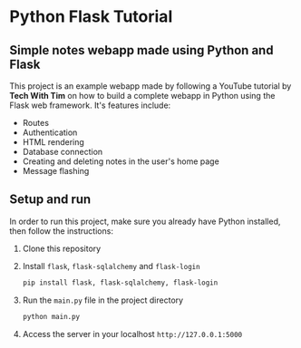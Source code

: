 # Python Flask Tutorial
## Simple notes webapp made using Python and Flask

This project is an example webapp made by following a YouTube tutorial by __Tech With Tim__ on how to build a complete webapp in Python using the Flask web framework. It's features include:

* Routes
* Authentication
* HTML rendering
* Database connection
* Creating and deleting notes in the user's home page
* Message flashing

## Setup and run

In order to run this project, make sure you already have Python installed, then follow the instructions:

1. Clone this repository
2. Install `flask`, `flask-sqlalchemy` and `flask-login`
   
   ```bash
   pip install flask, flask-sqlalchemy, flask-login
   ```
   
3. Run the `main.py` file in the project directory

   ```bash
   python main.py
   ```
   
4. Access the server in your localhost `http://127.0.0.1:5000`
